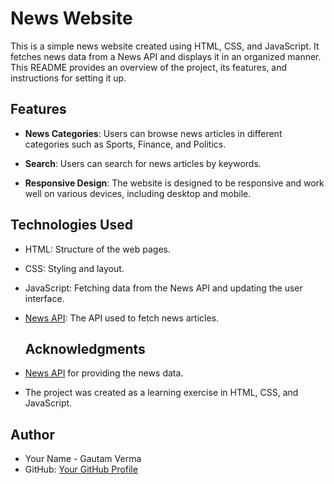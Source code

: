 # News Website

This is a simple news website created using HTML, CSS, and JavaScript. It fetches news data from a News API and displays it in an organized manner. This README provides an overview of the project, its features, and instructions for setting it up.

## Features

- **News Categories**: Users can browse news articles in different categories such as Sports, Finance, and Politics.

- **Search**: Users can search for news articles by keywords.

- **Responsive Design**: The website is designed to be responsive and work well on various devices, including desktop and mobile.

## Technologies Used

- HTML: Structure of the web pages.
- CSS: Styling and layout.
- JavaScript: Fetching data from the News API and updating the user interface.
- [News API](https://newsapi.org/): The API used to fetch news articles.
  ## Acknowledgments

- [News API](https://newsapi.org/) for providing the news data.
- The project was created as a learning exercise in HTML, CSS, and JavaScript.

## Author

- Your Name - Gautam Verma
- GitHub: [Your GitHub Profile]([https://github.com/your-username](https://github.com/gautamakky)https://github.com/gautamakky)
